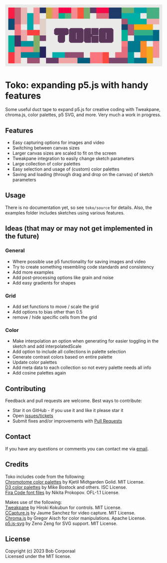 <p align="center"><img src="/assets/images/toko_header.png" alt="Toko logo"></p>

# Toko: expanding p5.js with handy features

Some useful duct tape to expand p5.js for creative coding with Tweakpane, chroma.js, color palettes, p5 SVG, and more. Very much a work in progress.

## Features

- Easy capturing options for images and video
- Switching between canvas sizes
- Larger canvas sizes are scaled to fit on the screen
- Tweakpane integration to easily change sketch parameters
- Large collection of color palettes
- Easy selection and usage of (custom) color palettes
- Saving and loading (through drag and drop on the canvas) of sketch parameters

## Usage

There is no documentation yet, so see `toko/source` for details. Also, the examples folder includes sketches using various features.

## Ideas (that may or may not get implemented in the future)

### General

- Where possible use p5 functionality for saving images and video
- Try to create something resembling code standards and consistency
- Add more examples
- Add post-processing options like grain and noise
- Add easy gradients for shapes

### Grid

- Add set functions to move / scale the grid
- Add options to bias other than 0.5
- remove / hide specific cells from the grid

### Color

- Make interpolation an option when generating for easier toggling in the sketch and add interpolatedScale
- Add option to include all collections in palette selection
- Generate contrast colors based on entire palette
- Update color palettes
- Add meta data to each collection so not every palette needs all info
- Add cosine palettes again

## Contributing

Feedback and pull requests are welcome. Best ways to contribute:

- Star it on GitHub - if you use it and like it please star it
- Open [issues/tickets](https://github.com/bcorporaal/toko/issues)
- Submit fixes and/or improvements with [Pull Requests](https://github.com/bcorporaal/toko/pulls)

## Contact

If you have any questions or comments you can contact me via [email](mailto:dev@reefscape.net).

## Credits

Toko includes code from the following:<br>
[Chromotome color palettes](https://github.com/kgolid/chromotome) by Kjetil Midtgarden Golid. MIT License.<br>
[D3 color palettes](https://github.com/d3/d3) by Mike Bostock and others. ISC License.<br>
[Fira Code font files](https://github.com/tonsky/FiraCode) by Nikita Prokopov. OFL-1.1 License.<br>

Makes use of the following:<br>
[Tweakpane](https://cocopon.github.io/tweakpane/) by Hiroki Kokubun for controls. MIT License.<br>
[CCapture.js](https://github.com/spite/ccapture.js) by Jaume Sanchez for video capture. MIT License.<br>
[Chroma.js](https://github.com/gka/chroma.js) by Gregor Aisch for color manipulations. Apache License.<br>
[p5.js-svg](https://github.com/zenozeng/p5.js-svg) by Zeno Zeng for SVG support. MIT License.<br>

## License

Copyright (c) 2023 Bob Corporaal<br>
Licensed under the MIT license.
